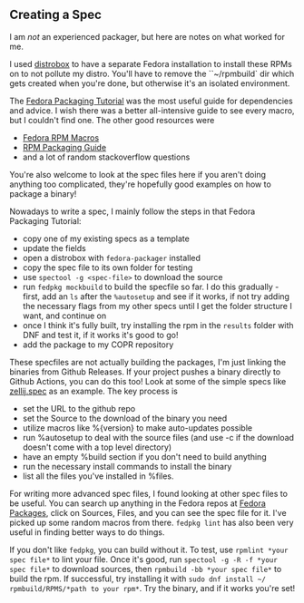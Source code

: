 ## Creating a Spec

I am *not* an experienced packager, but here are notes on what worked for me.

I used [distrobox](https://github.com/89luca89/distrobox) to have a separate
Fedora installation to install these RPMs on to not pollute my distro. You'll
have to remove the ``~/rpmbuild` dir which gets created when you're done, but
otherwise it's an isolated environment.

The [Fedora Packaging
Tutorial](https://docs.fedoraproject.org/en-US/package-maintainers/Packaging_Tutorial_2_GNU_Hello/)
was the most useful guide for dependencies and advice. I wish there was a
better all-intensive guide to see every macro, but I couldn't find one. The
other good resources were
- [Fedora RPM Macros](https://docs.fedoraproject.org/en-US/packaging-guidelines/RPMMacros/)
- [RPM Packaging Guide](https://rpm-packaging-guide.github.io/)
- and a lot of random stackoverflow questions

You're also welcome to look at the spec files here if you aren't doing anything
too complicated, they're hopefully good examples on how to package a binary!

Nowadays to write a spec, I mainly follow the steps in that Fedora Packaging Tutorial:
- copy one of my existing specs as a template
- update the fields
- open a distrobox with `fedora-packager` installed
- copy the spec file to its own folder for testing
- use `spectool -g <spec-file>` to download the source
- run `fedpkg mockbuild` to build the specfile so far. I do this gradually - first, add an `ls` after the `%autosetup` and see if it works, if not try adding the necessary flags from my other specs until I get the folder structure I want, and continue on
- once I think it's fully built, try installing the rpm in the `results` folder with DNF and test it, if it works it's good to go!
- add the package to my COPR repository

These specfiles are not actually building the packages, I'm just linking
the binaries from Github Releases. If your project pushes a binary directly
to Github Actions, you can do this too! Look at some of the simple specs like
[zellij.spec](specs/zellij.spec) as an example. The key process is
- set the URL to the github repo
- set the Source to the download of the binary you need
- utilize macros like %{version} to make auto-updates possible
- run %autosetup to deal with the source files (and use -c if the download doesn't come with a top level directory)
- have an empty %build section if you don't need to build anything
- run the necessary install commands to install the binary
- list all the files you've installed in %files.

For writing more advanced spec files, I found looking at other spec files to
be useful. You can search up anything in the Fedora repos at [Fedora
Packages](https://packages.fedoraproject.org/), click on Sources, Files, and
you can see the spec file for it. I've picked up some random macros from there.
`fedpkg lint` has also been very useful in finding better ways to do things.

If you don't like `fedpkg`, you can build without it. To test, use `rpmlint
*your spec file*` to lint your file. Once it's good, run `spectool -g -R -f
*your spec file*` to download sources, then `rpmbuild -bb *your spec file*`
to build the rpm. If successful, try installing it with `sudo dnf install ~/
rpmbuild/RPMS/*path to your rpm*`. Try the binary, and if it works you're set!



